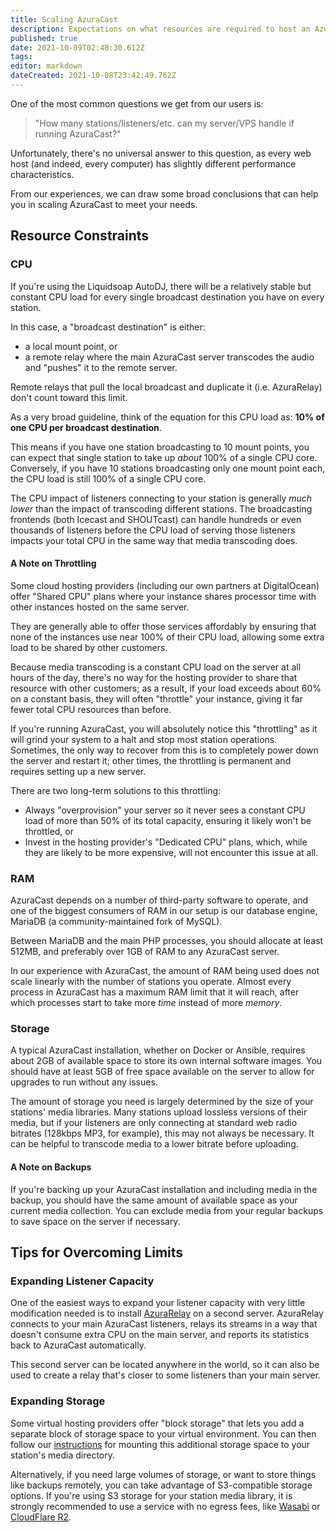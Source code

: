 ```yaml
---
title: Scaling AzuraCast
description: Expectations on what resources are required to host an AzuraCast instance, and tips on how to scale up as your station grows.
published: true
date: 2021-10-09T02:48:30.612Z
tags: 
editor: markdown
dateCreated: 2021-10-08T23:42:49.762Z
---
```


One of the most common questions we get from our users is:

> "How many stations/listeners/etc. can my server/VPS handle if running AzuraCast?"

Unfortunately, there's no universal answer to this question, as every web host (and indeed, every computer) has slightly different performance characteristics.

From our experiences, we can draw some broad conclusions that can help you in scaling AzuraCast to meet your needs.

## Resource Constraints

### CPU

If you're using the Liquidsoap AutoDJ, there will be a relatively stable but constant CPU load for every single broadcast destination you have on every station.

In this case, a "broadcast destination" is either:
 - a local mount point, or
 - a remote relay where the main AzuraCast server transcodes the audio and "pushes" it to the remote server.
 
Remote relays that pull the local broadcast and duplicate it (i.e. AzuraRelay) don't count toward this limit.

As a very broad guideline, think of the equation for this CPU load as:
 **10% of one CPU per broadcast destination**.

This means if you have one station broadcasting to 10 mount points, you can expect that single station to take up *about* 100% of a single CPU core. Conversely, if you have 10 stations broadcasting only one mount point each, the CPU load is still 100% of a single CPU core.

The CPU impact of listeners connecting to your station is generally *much lower* than the impact of transcoding different stations. The broadcasting frontends (both Icecast and SHOUTcast) can handle hundreds or even thousands of listeners before the CPU load of serving those listeners impacts your total CPU in the same way that media transcoding does.

#### A Note on Throttling

Some cloud hosting providers (including our own partners at DigitalOcean) offer "Shared CPU" plans where your instance shares processor time with other instances hosted on the same server.

They are generally able to offer those services affordably by ensuring that none of the instances use near 100% of their CPU load, allowing some extra load to be shared by other customers.

Because media transcoding is a constant CPU load on the server at all hours of the day, there's no way for the hosting provider to share that resource with other customers; as a result, if your load exceeds about 60% on a constant basis, they will often "throttle" your instance, giving it far fewer total CPU resources than before.

If you're running AzuraCast, you will absolutely notice this "throttling" as it will grind your system to a halt and stop most station operations. Sometimes, the only way to recover from this is to completely power down the server and restart it; other times, the throttling is permanent and requires setting up a new server.

There are two long-term solutions to this throttling:
 - Always "overprovision" your server so it never sees a constant CPU load of more than 50% of its total capacity, ensuring it likely won't be throttled, or
 - Invest in the hosting provider's "Dedicated CPU" plans, which, while they are likely to be more expensive, will not encounter this issue at all.

### RAM

AzuraCast depends on a number of third-party software to operate, and one of the biggest consumers of RAM in our setup is our database engine, MariaDB (a community-maintained fork of MySQL).

Between MariaDB and the main PHP processes, you should allocate at least 512MB, and preferably over 1GB of RAM to any AzuraCast server.

In our experience with AzuraCast, the amount of RAM being used does not scale linearly with the number of stations you operate. Almost every process in AzuraCast has a maximum RAM limit that it will reach, after which processes start to take more *time* instead of more *memory*.

### Storage

A typical AzuraCast installation, whether on Docker or Ansible, requires about 2GB of available space to store its own internal software images. You should have at least 5GB of free space available on the server to allow for upgrades to run without any issues.

The amount of storage you need is largely determined by the size of your stations' media libraries. Many stations upload lossless versions of their media, but if your listeners are only connecting at standard web radio bitrates (128kbps MP3, for example), this may not always be necessary. It can be helpful to transcode media to a lower bitrate before uploading.

#### A Note on Backups

If you're backing up your AzuraCast installation and including media in the backup, you should have the same amount of available space as your current media collection. You can exclude media from your regular backups to save space on the server if necessary.

## Tips for Overcoming Limits

### Expanding Listener Capacity

One of the easiest ways to expand your listener capacity with very little modification needed is to install [AzuraRelay](https://github.com/AzuraCast/AzuraRelay) on a second server. AzuraRelay connects to your main AzuraCast listeners, relays its streams in a way that doesn't consume extra CPU on the main server, and reports its statistics back to AzuraCast automatically.

This second server can be located anywhere in the world, so it can also be used to create a relay that's closer to some listeners than your main server.

### Expanding Storage

Some virtual hosting providers offer "block storage" that lets you add a separate block of storage space to your virtual environment. You can then follow our [instructions](/docs/administration/docker#storing-your-station-data-on-the-host-machine) for mounting this additional storage space to your station's media directory.

Alternatively, if you need large volumes of storage, or want to store things like backups remotely, you can take advantage of S3-compatible storage options. If you're using S3 storage for your station media library, it is strongly recommended to use a service with no egress fees, like [Wasabi](https://wasabi.com/) or [CloudFlare R2](https://blog.cloudflare.com/introducing-r2-object-storage/).
